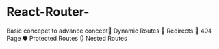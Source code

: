 # React-Router-
Basic concepet to advance concept🔁 Dynamic Routes  🧭 Redirects  🚫 404 Page  🛡️ Protected Routes  🔃 Nested Routes
